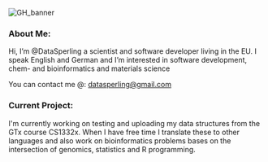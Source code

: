 ![GH_banner](https://user-images.githubusercontent.com/78074172/155332352-e84f2577-896c-4c7f-b06e-eb2b96f4f47c.png)

### About Me:
Hi, I’m @DataSperling a scientist and software developer living in the EU. I speak English and German and I’m interested in software development, chem- and bioinformatics and materials science

You can contact me @: datasperling@gmail.com

### Current Project:
I'm currently working on testing and uploading my data structures from the GTx course CS1332x. When I have free time I translate these to other languages and also work on bioinformatics problems bases on the intersection of genomics, statistics and R programming.
